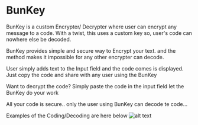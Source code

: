 # BunKey
BunKey is a custom Encrypter/ Decrypter where user can encrypt any message to a code. With a twist, this uses a custom key so, user's code can nowhere else be decoded.

BunKey provides simple and secure way to Encrypt your text. 
and the method makes it impossible for any other encrypter can decode.

User simply adds text to the Input field and the code comes is displayed.
Just copy the code and share with any user using the BunKey

Want to decrypt the code?
Simply paste the code in the input field let the BunKey do your work

All your code is secure.. only the user using BunKey can decode te code...

Examples of the Coding/Decoding are here below
![alt text](https://photos.app.goo.gl/DB6HeKeN2Cxy1iv16/to/img.png)
